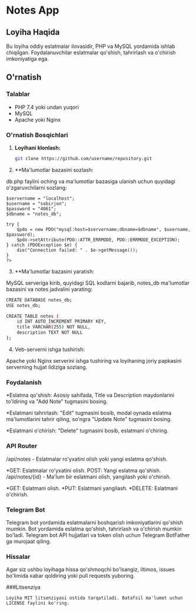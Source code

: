 # Notes App

## Loyiha Haqida
Bu loyiha oddiy eslatmalar ilovasidir, PHP va MySQL yordamida ishlab chiqilgan. Foydalanuvchilar eslatmalar qo'shish, tahrirlash va o'chirish imkoniyatiga ega.

## O'rnatish

### Talablar
- PHP 7.4 yoki undan yuqori
- MySQL
- Apache yoki Nginx

### O'rnatish Bosqichlari

1. **Loyihani klonlash:**
   ```bash
   git clone https://github.com/username/repository.git
2. **Ma'lumotlar bazasini sozlash:

db.php faylini oching va ma'lumotlar bazasiga ulanish uchun quyidagi o'zgaruvchilarni sozlang:   
```<?php
$servername = "localhost";
$username = "sobirjon";
$password = "4061";
$dbname = "notes_db";

try {
    $pdo = new PDO("mysql:host=$servername;dbname=$dbname", $username, $password);
    $pdo->setAttribute(PDO::ATTR_ERRMODE, PDO::ERRMODE_EXCEPTION);
} catch (PDOException $e) {
    die("Connection failed: " . $e->getMessage());
}
?>
```
3. **Ma'lumotlar bazasini yaratish:

MySQL serveriga kirib, quyidagi SQL kodlarni bajarib, notes_db ma'lumotlar bazasini va notes jadvalini yarating:
```bash
CREATE DATABASE notes_db;
USE notes_db;

CREATE TABLE notes (
    id INT AUTO_INCREMENT PRIMARY KEY,
    title VARCHAR(255) NOT NULL,
    description TEXT NOT NULL
);
```
4. Veb-serverni ishga tushirish:

Apache yoki Nginx serverini ishga tushiring va loyihaning joriy papkasini serverning hujjat ildiziga sozlang.

### Foydalanish
*Eslatma qo'shish:
Asosiy sahifada, Title va Description maydonlarini to'ldiring va "Add Note" tugmasini bosing.

*Eslatmani tahrirlash:
"Edit" tugmasini bosib, modal oynada eslatma ma'lumotlarini tahrir qiling, so'ngra "Update Note" tugmasini bosing.

*Eslatmani o'chirish:
"Delete" tugmasini bosib, eslatmani o'chiring.

### API Router
/api/notes - Eslatmalar ro'yxatini olish yoki yangi eslatma qo'shish.

*GET: Eslatmalar ro'yxatini olish.
POST: Yangi eslatma qo'shish.
/api/notes/{id} - Ma'lum bir eslatmani olish, yangilash yoki o'chirish.

*GET: Eslatmani olish.
*PUT: Eslatmani yangilash.
*DELETE: Eslatmani o'chirish.
### Telegram Bot
Telegram bot yordamida eslatmalarni boshqarish imkoniyatlarini qo'shish mumkin. Bot yordamida eslatma qo'shish, tahrirlash va o'chirish mumkin bo'ladi. Telegram bot API hujjatlari va token olish uchun Telegram BotFather ga murojaat qiling.

### Hissalar
Agar siz ushbu loyihaga hissa qo'shmoqchi bo'lsangiz, iltimos, issues bo'limida xabar qoldiring yoki pull requests yuboring.

###Litsenziya
```
Loyiha MIT litsenziyasi ostida tarqatiladi. Batafsil ma'lumot uchun LICENSE faylini ko'ring.
```
